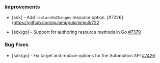 
### Improvements
  
- [sdk] - Add `replaceOnChanges` resource option.
  [#7226](https://github.com/pulumi/pulumi/pull/722

- [sdk/go] - Support for authoring resource methods in Go
  [#7379](https://github.com/pulumi/pulumi/pull/7379)

### Bug Fixes

- [sdk/go] - Fix target and replace options for the Automation API
  [#7426](https://github.com/pulumi/pulumi/pull/7426)